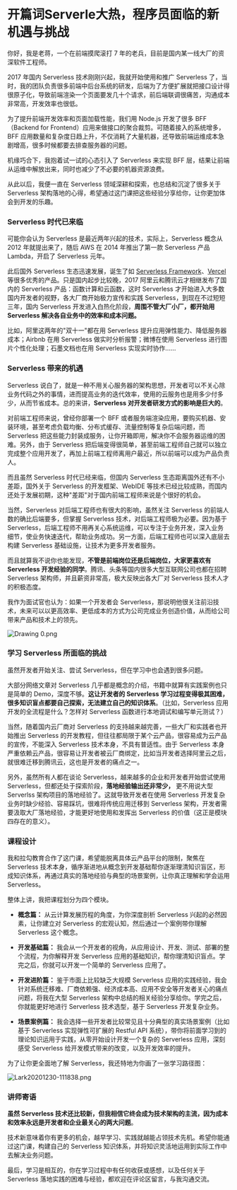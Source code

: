 # 开篇词Serverle大热，程序员面临的新机遇与挑战

你好，我是老蒋，一个在前端摸爬滚打 7 年的老兵，目前是国内某一线大厂的资深软件工程师。

2017 年国内 Serverless 技术刚刚兴起，我就开始使用和推广 Serverless 了，当时，我的团队负责很多前端中后台系统的研发，后端为了方便扩展就把接口设计得很原子化，导致前端渲染一个页面要发几十个请求，前后端联调很痛苦，沟通成本非常高，开发效率也很低。

为了提升前端开发效率和页面加载性能，我们用 Node.js 开发了很多 BFF（Backend for Frontend）应用来做接口的聚合裁剪。可随着接入的系统增多，BFF 应用数量和复杂度日趋上升，不仅消耗了大量机器，还导致前端运维成本急剧增高，很多时候都要去排查服务器的问题。

机缘巧合下，我抱着试一试的心态引入了 Serverless 来实现 BFF 层，结果让前端从运维中解放出来，同时也减少了不必要的机器资源浪费。

从此以后，我便一直在 Serverless 领域深耕和探索，也总结和沉淀了很多关于 Serverless 架构落地的心得，希望通过这门课把这些经验分享给你，让你更加体会到开发的乐趣。

### Serverless 时代已来临

可能你会认为 Serverless 是最近两年兴起的技术，实际上，Serverless 概念从 2012 年就提出来了，随后 AWS 在 2014 年推出了第一款 Serverless 产品 Lambda，开启了 Serverless 元年。

此后国外 Serverless 生态迅速发展，诞生了如 [Serverless Framework](http://serverless.com/)、[Vercel](https://vercel.com/) 等很多优秀的产品。只是国内起步比较晚，2017 阿里云和腾讯云才相继发布了国内的 Serverless 产品：函数计算和云函数，这时 Serverless 才开始进入大多数国内开发者的视野，各大厂商开始极力宣传和实践 Serverless，到现在不过短短三年，国内 Serverless 开发进入白热化阶段，**周围不管大厂小厂，都开始用 Serverless 解决各自业务中的效率和成本问题。**

比如，阿里这两年的"双十一"都在用 Serverless 提升应用弹性能力、降低服务器成本；Airbnb 在用 Serverless 做实时分析报警；微博在使用 Serverless 进行图片个性化处理；石墨文档也在用 Serverless 实现实时协作......

### Serverless 带来的机遇

Serverless 说白了，就是一种不用关心服务器的架构思想，开发者可以不关心除业务代码之外的事情，进而提高业务的迭代效率，使用的云服务也是用多少付多少，从而节省成本。总的来讲，**Serverless 对开发者研发方式的影响是巨大的**。

对前端工程师来说，曾经你部署一个 BFF 或者服务端渲染应用，要购买机器、安装环境，甚至考虑负载均衡、分布式缓存、流量控制等复杂后端问题，而 Serverless 把这些能力封装成服务，让你开箱即用，解决你不会服务器运维的困难。另外，由于 Serverless 把后端变得很简单，甚至前端工程师自己就可以独立完成整个应用开发了，再加上前端工程师离用户最近，所以前端可以成为产品负责人。

而且虽然 Serverless 时代已经来临，但国内 Serverless 生态距离国外还有不小差距，国外关于 Serverless 的开发框架、WebIDE 等技术已经比较成熟，而国内还处于发展初期，这种"差距"对于国内前端工程师来说是个很好的机会。

当然，Serverless 对后端工程师也有很大的影响，虽然关注 Serverless 的前端人数的确比后端要多，但掌握 Serverless 技术，对后端工程师极为必要。因为基于 Serverless，后端工程师不用再关心系统运维，可以专注于业务开发，深入业务细节，使业务快速迭代，帮助业务成功。另一方面，后端工程师也可以深入底层去构建 Serverless 基础设施，让技术为更多开发者服务。

而且就算我不说你也能发现，**不管是前端岗位还是后端岗位，大家更喜欢有 Serverless 开发经验的同学**。腾讯、头条等国内很多大型互联网公司也都在招聘 Serverless 架构师，并且薪资非常高，极大反映出各大厂对 Serverless 技术人才的积极态度。

我作为面试官也认为：如果一个开发者会 Serverless，那说明他很关注前沿技术，未来可以以更高效率、更低成本的方式为公司完成业务创造价值，从而给公司带来产品和技术上的领先。


<Image alt="Drawing 0.png" src="https://s0.lgstatic.com/i/image/M00/8B/F0/Ciqc1F_i-PWAfISFAAPrRZz2hM0607.png"/> 


### 学习 Serverless 所面临的挑战

虽然开发者开始关注、尝试 Serverless，但在学习中也会遇到很多问题。

大部分网络文章对 Serverless 几乎都是概念的介绍，书籍中就算有实践案例也只是简单的 Demo，深度不够。**这让开发者的 Serverless 学习过程变得极其困难，很多知识盲点都要自己探索，无法建立自己的知识体系**。（比如，Serverless 应用开发的全流程是什么？怎样对 Serverless 函数进行本地调试和编写单元测试？）

当然，随着国内云厂商对 Serverless 的支持越来越完善，一些大厂和实践者也开始推出 Serverless 的开发教程，但往往都局限于某个云产品，很容易成为云产品的宣传，不能深入 Serverless 技术本身，不具有普适性。由于 Serverless 本身严重依赖云产品，很容易让开发者被云厂商绑定，比如当开发者选择阿里云之后，就很难迁移到腾讯云，这也是开发者的痛点之一。

另外，虽然所有人都在谈论 Serverless，越来越多的企业和开发者开始尝试使用 Serverless，但都还处于探索阶段，**落地经验输出还非常少，** 更不用说大型 Serverlss 架构项目的落地经验了。这就导致开发者在使用 Serverless 开发复杂业务时缺少经验、容易踩坑，很难将传统应用迁移到 Serverless 架构，开发者需要汲取大厂落地经验，才能更好地使用和发挥出 Serverless 的价值（这正是模块四存在的意义）。

### 课程设计

我和拉勾教育合作了这门课，希望能脱离具体云产品平台的限制，聚焦在 Serverless 技术本身，循序渐进地从概念到开发基础帮你逐渐理清知识盲区，形成知识体系，再通过真实的落地经验与典型的场景案例，让你真正理解和学会运用 Serverless。

整体上讲，我把课程划分为四个模块。

* **概念篇：** 从云计算发展历程的角度，为你深度剖析 Serverless 兴起的必然因素，让你建立对 Serverless 的宏观认知，然后通过一个案例带你理解 Serverless 这个概念。

* **开发基础篇：** 我会从一个开发者的视角，从应用设计、开发、测试、部署的整个流程，为你解释开发 Serverless 应用的基础知识，帮你理清知识盲点。学完之后，你就可以开发一个简单的 Serverless 应用了。

* **开发进阶篇：** 鉴于市面上比较缺乏大规模 Serverless 应用的实践经验，我会针对系统迁移难、厂商依赖强、经济成本高、应用不安全等开发者关心的痛点问题，将我在大型 Serverless 架构中总结的相关经验分享给你。学完之后，你就能更好地进行 Serverless 技术选型，基于 Serverless 开发复杂业务。

* **场景案例篇：** 我会选择一些开发者比较常见且十分典型的真实场景案例（比如基于 Serverless 实现弹性可扩展的 Restful API 系统），带你将前面学习到的理论知识运用于实践，从零开始设计开发一个复杂的 Serverless 应用，深刻感受 Serverless 给开发模式带来的改变，以及开发效率的提升。

为了让你更全面地了解 Serverless，我还特地为你画了一张学习路径图：


<Image alt="Lark20201230-111838.png" src="https://s0.lgstatic.com/i/image/M00/8C/5B/Ciqc1F_r8Z6APJcVAA2iRurEGFE180.png"/> 


### 讲师寄语

**虽然 Serverless 技术还比较新，但我相信它终会成为技术架构的主流，因为成本和效率永远是开发者和企业最关心的两大问题**。

技术新意味着你有更多的机会，越早学习、实践就越能占领技术先机。希望你能通过这门课，构建自己的 Serverless 知识体系，并将知识灵活地运用到实际工作中去解决业务问题。

最后，学习是相互的，你在学习过程中有任何收获或感想，以及任何关于 Serverless 落地实践的困难与经验，都欢迎在评论区留言，与我沟通交流。

